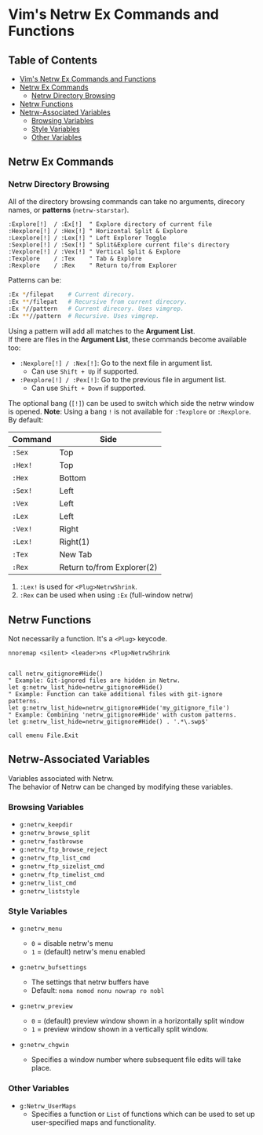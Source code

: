 
# Vim's Netrw Ex Commands and Functions

## Table of Contents
* [Vim's Netrw Ex Commands and Functions](#vim's-netrw-ex-commands-and-functions) 
* [Netrw Ex Commands](#netrw-ex-commands) 
    * [Netrw Directory Browsing](#netrw-directory-browsing) 
* [Netrw Functions](#netrw-functions) 
* [Netrw-Associated Variables](#netrw-associated-variables) 
    * [Browsing Variables](#browsing-variables) 
    * [Style Variables](#style-variables) 
    * [Other Variables](#other-variables) 

## Netrw Ex Commands

### Netrw Directory Browsing
All of the directory browsing commands can take no arguments,
direcory names, or **patterns** (`netrw-starstar`).  
```vim
:Explore[!]  / :Ex[!]  " Explore directory of current file  
:Hexplore[!] / :Hex[!] " Horizontal Split & Explore  
:Lexplore[!] / :Lex[!] " Left Explorer Toggle  
:Sexplore[!] / :Sex[!] " Split&Explore current file's directory  
:Vexplore[!] / :Vex[!] " Vertical Split & Explore  
:Texplore    / :Tex    " Tab & Explore  
:Rexplore    / :Rex    " Return to/from Explorer  
```

Patterns can be:
```bash
:Ex */filepat    # Current direcory.
:Ex **/filepat   # Recursive from current direcory.
:Ex *//pattern   # Current direcory. Uses vimgrep.
:Ex **//pattern  # Recursive. Uses vimgrep.
```

Using a pattern will add all matches to the **Argument List**.  
If there are files in the **Argument List**, these commands become available too:  
* `:Nexplore[!] / :Nex[!]`: Go to the next file in argument list.  
    * Can use `Shift + Up` if supported.
* `:Pexplore[!] / :Pex[!]`: Go to the previous file in argument list.  
    * Can use `Shift + Down` if supported.

The optional bang (`[!]`) can be used to switch which side the netrw
window is opened. 
**Note**: Using a bang `!` is not available for `:Texplore` or `:Rexplore`.  
By default:  

| Command  | Side
|-|-
|  `:Sex`  |   Top      
|  `:Hex!` |   Top      
|  `:Hex`  |   Bottom      
|  `:Sex!` |   Left      
|  `:Vex`  |   Left      
|  `:Lex`  |   Left      
|  `:Vex!` |   Right      
|  `:Lex!` |   Right(1)      
|  `:Tex`  |   New Tab    
|  `:Rex`  |   Return to/from Explorer(2)      
1. `:Lex!` is used for `<Plug>NetrwShrink`.  
2. `:Rex` can be used when using `:Ex` (full-window netrw)

## Netrw Functions

Not necessarily a function. It's a `<Plug>` keycode.
```vim
nnoremap <silent> <leader>ns <Plug>NetrwShrink


call netrw_gitignore#Hide()
" Example: Git-ignored files are hidden in Netrw.
let g:netrw_list_hide=netrw_gitignore#Hide()
" Example: Function can take additional files with git-ignore patterns.
let g:netrw_list_hide=netrw_gitignore#Hide('my_gitignore_file')
" Example: Combining 'netrw_gitignore#Hide' with custom patterns.
let g:netrw_list_hide=netrw_gitignore#Hide() . '.*\.swp$'

call emenu File.Exit
```













## Netrw-Associated Variables
Variables associated with Netrw.  
The behavior of Netrw can be changed by modifying these variables.  

### Browsing Variables
* `g:netrw_keepdir`
* `g:netrw_browse_split`
* `g:netrw_fastbrowse`
* `g:netrw_ftp_browse_reject`
* `g:netrw_ftp_list_cmd`
* `g:netrw_ftp_sizelist_cmd`
* `g:netrw_ftp_timelist_cmd`
* `g:netrw_list_cmd`
* `g:netrw_liststyle`


### Style Variables

* `g:netrw_menu` 
    * `0` = disable netrw's menu
    * `1` = (default) netrw's menu enabled

* `g:netrw_bufsettings`
    * The settings that netrw buffers have 
    * Default: `noma nomod nonu nowrap ro nobl`

* `g:netrw_preview`   
    * `0` = (default) preview window shown in a horizontally split window
    * `1` = preview window shown in a vertically split window.

* `g:netrw_chgwin`
    * Specifies a window number where subsequent file edits will take place.  



### Other Variables

* `g:Netrw_UserMaps` 
    * Specifies a function or `List` of functions which can be used to set
      up user-specified maps and functionality.

